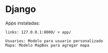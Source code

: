 # Django
    
Apps instaladas:
    
    links: 127.0.0.1:8000/ + app/
    
    Usuarios: Modelo para usuario personalizado
    Mapa: Modelo MapBox para agregar mapa
